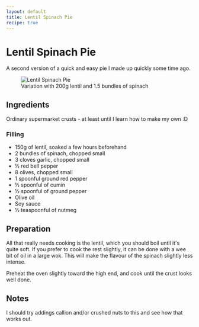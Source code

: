 ```yaml
---
layout: default
title: Lentil Spinach Pie
recipe: true
---
```


Lentil Spinach Pie
==================

A second version of a quick and easy pie I made up quickly some time ago.

<figure>
  <img src="/images/recipes/lentil-spinach-pie.jpg" alt="Lentil Spinach Pie">
  <figcaption>Variation with 200g lentil and 1.5 bundles of spinach</figcaption>
</figure>

Ingredients
-----------

Ordinary supermarket crusts - at least until I learn how to make my own :D

### Filling

 * 150g of lentil, soaked a few hours beforehand
 * 2 bundles of spinach, chopped small
 * 3 cloves garlic, chopped small
 * &frac12; red bell pepper
 * 8 olives, chopped small
 * 1 spoonful ground red pepper
 * &frac12; spoonful of cumin
 * &frac12; spoonful of ground pepper
 * Olive oil
 * Soy sauce
 * &frac12; teaspoonful of nutmeg

Preparation
-----------

All that really needs cooking is the lentil, which you should boil until it's quite soft.
If you prefer to cook the rest slightly, it can be done with a wee bit of oil in a large wok. This will make the flavour of the spinach slightly less intense.

Preheat the oven slightly toward the high end, and cook until the crust looks well done.

Notes
-----

I should try addings callion and/or crushed nuts to this and see how that works out.